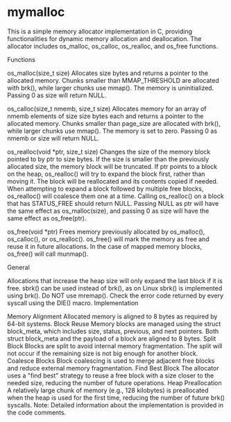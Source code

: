 # mymalloc

This is a simple memory allocator implementation in C, providing functionalities for dynamic memory allocation and deallocation. The allocator includes os_malloc, os_calloc, os_realloc, and os_free functions.

Functions

os_malloc(size_t size)
Allocates size bytes and returns a pointer to the allocated memory. Chunks smaller than MMAP_THRESHOLD are allocated with brk(), while larger chunks use mmap(). The memory is uninitialized. Passing 0 as size will return NULL.

os_calloc(size_t nmemb, size_t size)
Allocates memory for an array of nmemb elements of size size bytes each and returns a pointer to the allocated memory. Chunks smaller than page_size are allocated with brk(), while larger chunks use mmap(). The memory is set to zero. Passing 0 as nmemb or size will return NULL.

os_realloc(void *ptr, size_t size)
Changes the size of the memory block pointed to by ptr to size bytes. If the size is smaller than the previously allocated size, the memory block will be truncated. If ptr points to a block on the heap, os_realloc() will try to expand the block first, rather than moving it. The block will be reallocated and its contents copied if needed. When attempting to expand a block followed by multiple free blocks, os_realloc() will coalesce them one at a time. Calling os_realloc() on a block that has STATUS_FREE should return NULL. Passing NULL as ptr will have the same effect as os_malloc(size), and passing 0 as size will have the same effect as os_free(ptr).

os_free(void *ptr)
Frees memory previously allocated by os_malloc(), os_calloc(), or os_realloc(). os_free() will mark the memory as free and reuse it in future allocations. In the case of mapped memory blocks, os_free() will call munmap().

General

Allocations that increase the heap size will only expand the last block if it is free.
sbrk() can be used instead of brk(), as on Linux sbrk() is implemented using brk().
Do NOT use mremap().
Check the error code returned by every syscall using the DIE() macro.
Implementation

Memory Alignment
Allocated memory is aligned to 8 bytes as required by 64-bit systems.
Block Reuse
Memory blocks are managed using the struct block_meta, which includes size, status, previous, and next pointers.
Both struct block_meta and the payload of a block are aligned to 8 bytes.
Split Block
Blocks are split to avoid internal memory fragmentation. The split will not occur if the remaining size is not big enough for another block.
Coalesce Blocks
Block coalescing is used to merge adjacent free blocks and reduce external memory fragmentation.
Find Best Block
The allocator uses a "find best" strategy to reuse a free block with a size closer to the needed size, reducing the number of future operations.
Heap Preallocation
A relatively large chunk of memory (e.g., 128 kilobytes) is preallocated when the heap is used for the first time, reducing the number of future brk() syscalls.
Note: Detailed information about the implementation is provided in the code comments.

